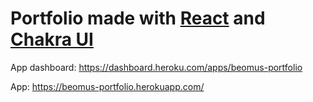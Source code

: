 # Portfolio made with [React](https://reactjs.org/docs/create-a-new-react-app.html) and [Chakra UI](https://chakra-ui.com/)

App dashboard: https://dashboard.heroku.com/apps/beomus-portfolio

App: https://beomus-portfolio.herokuapp.com/
